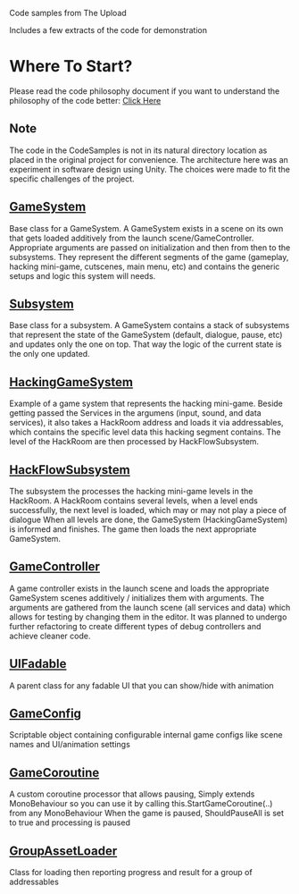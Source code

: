 Code samples from The Upload

Includes a few extracts of the code for demonstration

# Where To Start?
Please read the code philosophy document if you want to understand the philosophy of the code better: [Click Here](https://docs.google.com/document/d/1fct1Ug9rISiyJreD6xXWBfIUV2DGquHOvk1N3vM2MH8/edit?usp=sharing)

## Note
The code in the CodeSamples is not in its natural directory location as placed in the original project for convenience.
The architecture here was an experiment in software design using Unity. The choices were made to fit the specific challenges of the project. 

## [GameSystem](https://github.com/modyari/the-upload-samples/blob/main/CodeSamples/GameSystem.cs)
Base class for a GameSystem. A GameSystem exists in a scene on its own that gets loaded additively from the launch scene/GameController. Appropriate arguments are passed on initialization and then from then to the subsystems.
They represent the different segments of the game (gameplay, hacking mini-game, cutscenes, main menu, etc) and contains the generic setups and logic this system will needs.

## [Subsystem](https://github.com/modyari/the-upload-samples/blob/main/CodeSamples/Subsystem.cs)
Base class for a subsystem. A GameSystem contains a stack of subsystems that represent the state of the GameSystem (default, dialogue, pause, etc) and updates only the one on top. That way the logic of the current state is the only one updated.

## [HackingGameSystem](https://github.com/modyari/the-upload-samples/blob/main/CodeSamples/HackingGameSystem.cs)
Example of a game system that represents the hacking mini-game. Beside getting passed the Services in the argumens (input, sound, and data services), it also takes a HackRoom address and loads it via addressables, which contains the specific level data this hacking segment contains.
The level of the HackRoom are then processed by HackFlowSubsystem.  

## [HackFlowSubsystem](https://github.com/modyari/the-upload-samples/blob/main/CodeSamples/HackFlowSubsystem.cs)
The subsystem the processes the hacking mini-game levels in the HackRoom.
A HackRoom contains several levels, when a level ends successfully, the next level is loaded, which may or may not play a piece of dialogue
When all levels are done, the GameSystem (HackingGameSystem) is informed and finishes. The game then loads the next appropriate GameSystem. 

## [GameController](https://github.com/modyari/the-upload-samples/blob/main/CodeSamples/GameController.cs)
A game controller exists in the launch scene and loads the appropriate GameSystem scenes additively / initializes them with arguments.
The arguments are gathered from the launch scene (all services and data) which allows for testing by changing them in the editor. 
It was planned to undergo further refactoring to create different types of debug controllers and achieve cleaner code.
 
## [UIFadable](https://github.com/modyari/the-upload-samples/blob/main/CodeSamples/UIFadable.cs)
A parent class for any fadable UI that you can show/hide with animation

## [GameConfig](https://github.com/modyari/the-upload-samples/blob/main/CodeSamples/GameConfig.cs)
Scriptable object containing configurable internal game configs like scene names and UI/animation settings

## [GameCoroutine](https://github.com/modyari/the-upload-samples/blob/main/CodeSamples/GameCoroutine.cs)
A custom coroutine processor that allows pausing, 
Simply extends MonoBehaviour so you can use it by calling this.StartGameCoroutine(..) from any MonoBehaviour
When the game is paused, ShouldPauseAll is set to true and processing is paused

## [GroupAssetLoader](https://github.com/modyari/the-upload-samples/blob/main/CodeSamples/GroupAssetLoader.cs)
Class for loading then reporting progress and result for a group of addressables 

